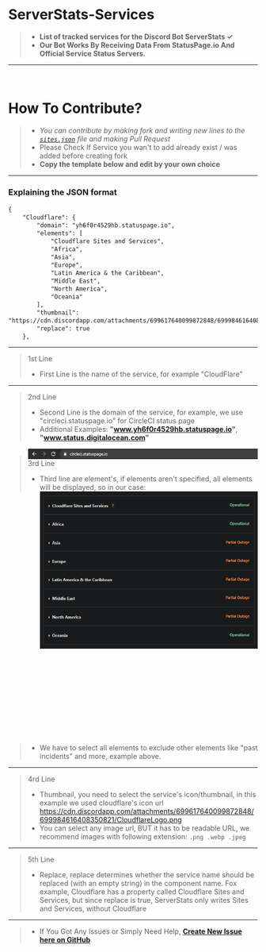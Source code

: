 # **ServerStats-Services**
> - **List of tracked services for the Discord Bot ServerStats ✓** 
> - **Our Bot Works By Receiving Data From StatusPage.io And Official Service Status Servers.**
------
&nbsp;
# How To Contribute?
> - _You can contribute by making fork and writing new lines to the [```sites.json```](https://github.com/PandaDriver156/ServerStats-Services/blob/master/sites.json) file and making Pull Request_
> - Please Check If Service you wan't to add already exist / was added before creating fork
> - **Copy the template below and edit by your own choice**
------
### Explaining the JSON format
```shell
{
    "Cloudflare": {
        "domain": "yh6f0r4529hb.statuspage.io",
        "elements": [
            "Cloudflare Sites and Services",
            "Africa",
            "Asia",
            "Europe",
            "Latin America & the Caribbean",
            "Middle East",
            "North America",
            "Oceania"
        ],
        "thumbnail": "https://cdn.discordapp.com/attachments/699617640099872848/699984616408350821/CloudflareLogo.png",
        "replace": true
    },
```
------
> 1st Line
> - First Line is the name of the service, for example "CloudFlare"
------
> 2nd Line 
> - Second Line is the domain of the service, for example, we use "circleci.statuspage.io" for CircleCI status page
> - Additional Examples: **"www.yh6f0r4529hb.statuspage.io"**, **"www.status.digitalocean.com"**

> <img src="https://github.com/TheChickenNagget/assets/blob/master/images/2.PNG"
     alt="Markdown Monster icon"
     style="float: left; margin-right: 10px;" />
------
> 3rd Line
> - Third line are element's, if elements aren't specified, all elements will be displayed, so in our case:
<img src="https://github.com/TheChickenNagget/assets/blob/master/images/Capture.PNG"
     alt="Markdown Monster icon"
     style="float: left; margin-right: 10px;" />
     
        "elements": [
            "Cloudflare Sites and Services",
            "Africa",
            "Asia",
            "Europe",
            "Latin America & the Caribbean",
            "Middle East",
            "North America",
            "Oceania"
        ] 
        
> - We have to select all elements to exclude other elements like "past incidents" and more, example above.
------
> 4rd Line
> - Thumbnail, you need to select the service's icon/thumbnail, in this example we used cloudflare's icon url 
> https://cdn.discordapp.com/attachments/699617640099872848/699984616408350821/CloudflareLogo.png
> - You can select any image url, BUT it has to be readable URL, we recommend images with following extension: ```.png .webp .jpeg```
------
> 5th Line
> - Replace, replace determines whether the service name should be replaced (with an empty string) in the component name. Fox example, Cloudflare has a property called Cloudflare Sites and Services, but since replace is true, ServerStats only writes Sites and Services, without Cloudflare
------
> - If You Got Any Issues or Simply Need Help, **[Create New Issue here on GitHub](https://github.com/PandaDriver156/ServerStats-Services/issues/new)**
